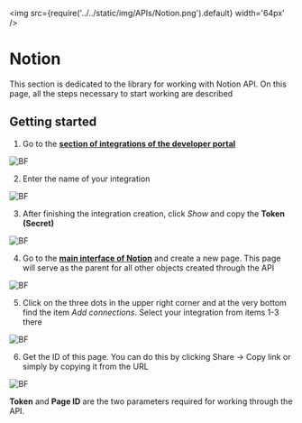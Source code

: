 ﻿---
id: Notion
sidebar_class_name: Notion
---

<img src={require('../../static/img/APIs/Notion.png').default} width='64px' />

# Notion

This section is dedicated to the library for working with Notion API. On this page, all the steps necessary to start working are described

## Getting started

1. Go to the **[section of integrations of the developer portal](https://www.notion.so/my-integrations)**

![BF](../../static/img/Docs/Notion/1.png)

2. Enter the name of your integration

![BF](../../static/img/Docs/Notion/2.png)

3. After finishing the integration creation, click *Show* and copy the **Token (Secret)**
	
![BF](../../static/img/Docs/Notion/3.png)

4. Go to the **[main interface of Notion](https://notion.so)** and create a new page. This page will serve as the parent for all other objects created through the API

![BF](../../static/img/Docs/Notion/4.png)

5. Click on the three dots in the upper right corner and at the very bottom find the item *Add connections*. Select your integration from items 1-3 there

![BF](../../static/img/Docs/Notion/5.png)

6. Get the ID of this page. You can do this by clicking Share -> Copy link or simply by copying it from the URL

![BF](../../static/img/Docs/Notion/6.png)	

**Token** and **Page ID** are the two parameters required for working through the API.
